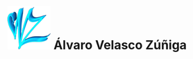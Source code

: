 ![](https://github.com/VZAlvaro23/VZAlvaro23/blob/main/vz.png)
Álvaro Velasco Zúñiga 
=============
